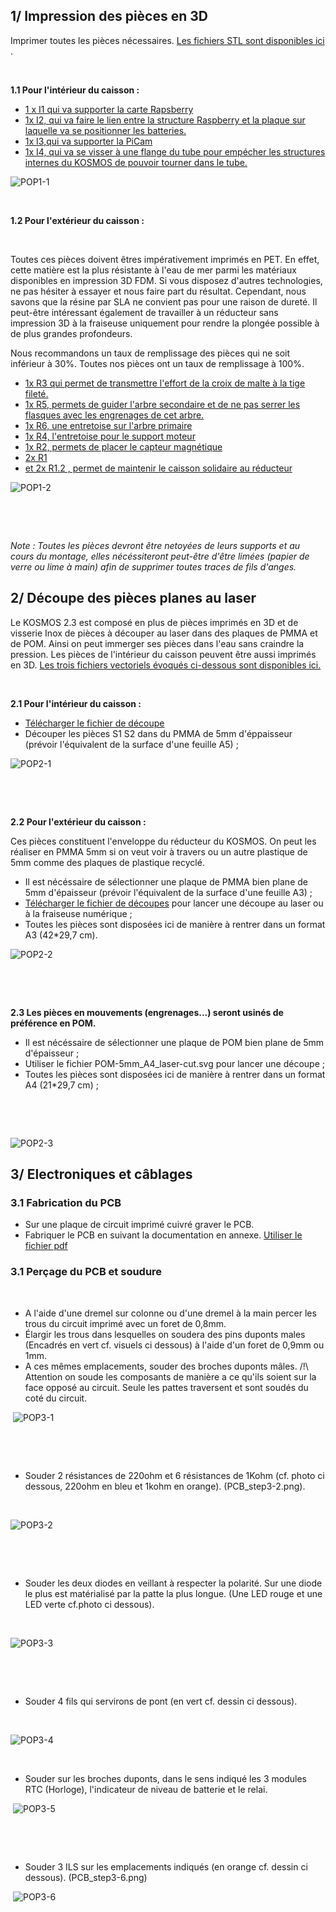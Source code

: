 ## 1/ Impression des pièces en 3D

Imprimer toutes les pièces nécessaires. [Les fichiers STL sont disponibles ici](hardware/3Dprint_files/) .

​

**1.1 Pour l'intérieur du caisson :**

* [1 x I1 qui va supporter la carte Rapsberry](hardware/3Dprint_files/I1_KOSMOS_V3-0.stl)
* [1x I2, qui va faire le lien entre la structure Raspberry et la plaque sur laquelle va se positionner les batteries.](hardware/3Dprint_files/I2_KOSMOS_V3-0.stl)
* [1x I3,qui va supporter la PiCam](hardware/3Dprint_files/I3_KOSMOS_V3-0.stl)
* [1x I4, qui va se visser à une flange du tube pour empécher les structures internes du KOSMOS de pouvoir tourner dans le tube.](hardware/3Dprint_files/I4_KOSMOS_V3-0.stl)

![POP1-1](pictures/productions_of_parts/POP1-1.PNG)
​

​

**1.2 Pour l'extérieur du caisson :**

​

Toutes ces pièces doivent êtres impérativement imprimés en PET. En effet, cette matière est la plus résistante à l'eau de mer parmi les matériaux disponibles en impression 3D FDM. Si vous disposez d'autres technologies, ne pas hésiter à essayer et nous faire part du résultat. Cependant, nous savons que la résine par SLA ne convient pas pour une raison de dureté. Il peut-être intéressant également de travailler à un réducteur sans impression 3D à la fraiseuse uniquement pour rendre la plongée possible à de plus grandes profondeurs.

Nous recommandons un taux de remplissage des pièces qui ne soit inférieur à 30%. Toutes nos pièces ont un taux de remplissage à 100%.

* [1x R3 qui permet de transmettre l'effort de la croix de malte à la tige fileté.](hardware/3Dprint_files/R3_KOSMOS_V3-0.stl)
* [1x R5, permets de guider l'arbre secondaire et de ne pas serrer les flasques avec les engrenages de cet arbre.](hardware/3Dprint_files/R5_KOSMOS_V3-0.stl)
* [1x R6, une entretoise sur l'arbre primaire](hardware/3Dprint_files/R6_KOSMOS_V3-0.stl)
* [1x R4, l'entretoise pour le support moteur](hardware/3Dprint_files/R4_KOSMOS_V3-0.stl)
* [1x R2, permets de placer le capteur magnétique](hardware/3Dprint_files/R2_KOSMOS_V3-0.stl)
* [2x R1 ](hardware/3Dprint_files/R1_KOSMOS_V3-0.stl)
* [et 2x R1.2 , permet de maintenir le caisson solidaire au réducteur](hardware/3Dprint_files/R1.2_KOSMOS_V3-0.stl)

![POP1-2](pictures/productions_of_parts/POP1-2.PNG)

​

​

_Note  : Toutes les pièces devront être netoyées de leurs supports et au cours du montage, elles nécéssiteront peut-être d'être limées \(papier de verre ou lime à main\) afin de supprimer toutes traces de fils d'anges._

## 2/ Découpe des pièces planes au laser

Le KOSMOS 2.3 est composé en plus de pièces imprimés en 3D et de visserie Inox de pièces à découper au laser dans des plaques de PMMA et de POM. Ainsi on peut immerger ses pièces dans l'eau sans craindre la pression. Les pièces de l'intérieur du caisson peuvent être aussi imprimés en 3D.  [Les trois fichiers vectoriels évoqués ci-dessous sont disponibles ici. ](https://wikifactory.com/@konkarlab/kosmos30/files/KOSMOS_3-0_beta1/Laser-cuts_KOSMOS_3-0_beta1)

​

**2.1 Pour l'intérieur du caisson :**

* [Télécharger le fichier de découpe](hardware/Laser_cut/PMMA-5mm_A5_laser-cut.svg )
* Découper les pièces S1 S2 dans du PMMA de 5mm d'éppaisseur \(prévoir l'équivalent de la surface d'une feuille A5\) ;

![POP2-1](pictures/productions_of_parts/POP2-1.PNG)

​

​

**2.2 Pour l'extérieur du caisson :**

Ces pièces constituent l'enveloppe du réducteur du KOSMOS. On peut les réaliser en PMMA 5mm si on veut voir à travers ou un autre plastique de 5mm comme des plaques de plastique recyclé.

* Il est nécéssaire de sélectionner une plaque de PMMA bien plane de 5mm d'épaisseur \(prévoir l'équivalent de la surface d'une feuille A3\) ;
* [Télécharger le fichier de découpes](hardware/Laser_cut/PMMA-5mm_A3_Laser-cut.svg) pour lancer une découpe au laser ou à la fraiseuse numérique ;
* Toutes les pièces sont disposées ici de manière à rentrer dans un format A3 \(42\*29,7 cm\).

![POP2-2](pictures/productions_of_parts/POP2-2.png)

​

​

**2.3 Les pièces en mouvements \(engrenages...\) seront usinés de préférence en POM.**

* Il est nécéssaire de sélectionner une plaque  de POM bien plane de 5mm d'épaisseur ;
* Utiliser le fichier POM-5mm\_A4\_laser-cut.svg pour lancer une découpe ;
* Toutes les pièces sont disposées ici de manière à rentrer dans un format A4 \(21\*29,7 cm\) ;

​

​

![POP2-3](pictures/productions_of_parts/POP2-3.PNG)



## 3/ Electroniques et câblages

### 3.1 Fabrication du PCB
 - Sur une plaque de circuit imprimé cuivré graver le PCB.
 - Fabriquer le PCB en suivant la documentation en annexe. [Utiliser le fichier pdf](hardware/electronics/PCB_forprint_KOSMOS_v3-0.pdf) 

### 3.1 Perçage du PCB et soudure

​

* A l'aide d'une dremel sur colonne ou d'une dremel à la main percer les trous du circuit imprimé avec un foret de 0,8mm.
* Élargir les trous dans lesquelles on soudera des pins duponts males \(Encadrés en vert cf. visuels ci dessous\) à l'aide d'un foret de 0,9mm ou 1mm.
* A ces mêmes emplacements, souder des broches duponts mâles.  /!\ Attention on soude les composants de manière a ce qu'ils soient sur la face opposé au circuit. Seule les pattes traversent et sont soudés du coté du circuit.

​
![POP3-1](pictures/productions_of_parts/POP3-1.PNG)

​

​

* Souder 2 résistances de 220ohm et 6 résistances de 1Kohm \(cf. photo ci dessous, 220ohm en bleu et 1kohm en orange\). \(PCB\_step3-2.png\).

​

![POP3-2](pictures/productions_of_parts/POP3-2.PNG)

​

​

* Souder les deux diodes en veillant à respecter la polarité. Sur une diode le plus est matérialisé par la patte la plus longue. \(Une LED rouge et une LED verte cf.photo ci dessous\).

​

![POP3-3](pictures/productions_of_parts/POP3-3.PNG)


​

​

* Souder 4 fils qui servirons de pont \(en vert cf. dessin ci dessous\).

​

![POP3-4](pictures/productions_of_parts/POP3-4.PNG)

​

* Souder sur les broches duponts, dans le sens indiqué les 3 modules RTC \(Horloge\), l'indicateur de niveau de batterie et le relai. 

​
![POP3-5](pictures/productions_of_parts/POP3-5.PNG)

​

​

* Souder 3 ILS sur les emplacements indiqués \(en orange cf. dessin ci dessous\). \(PCB\_step3-6.png\)

​
![POP3-6](pictures/productions_of_parts/POP3-6.PNG)
